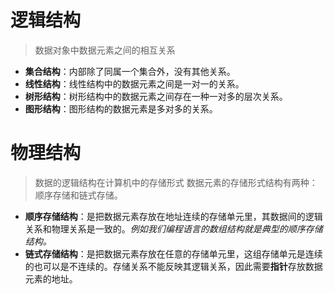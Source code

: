 # 逻辑结构
> 数据对象中数据元素之间的相互关系

* **集合结构**：内部除了同属一个集合外，没有其他关系。
* **线性结构**：线性结构中的数据元素之间是一对一的关系。
* **树形结构**：树形结构中的数据元素之间存在一种一对多的层次关系。
* **图形结构**：图形结构的数据元素是多对多的关系。

# 物理结构
> 数据的逻辑结构在计算机中的存储形式
数据元素的存储形式结构有两种：顺序存储和链式存储。

* **顺序存储结构**：是把数据元素存放在地址连续的存储单元里，其数据间的逻辑关系和物理关系是一致的。*例如我们编程语言的数组结构就是典型的顺序存储结构。*
* **链式存储结构**：是把数据元素存放在任意的存储单元里，这组存储单元是连续的也可以是不连续的。存储关系不能反映其逻辑关系，因此需要**指针**存放数据元素的地址。
